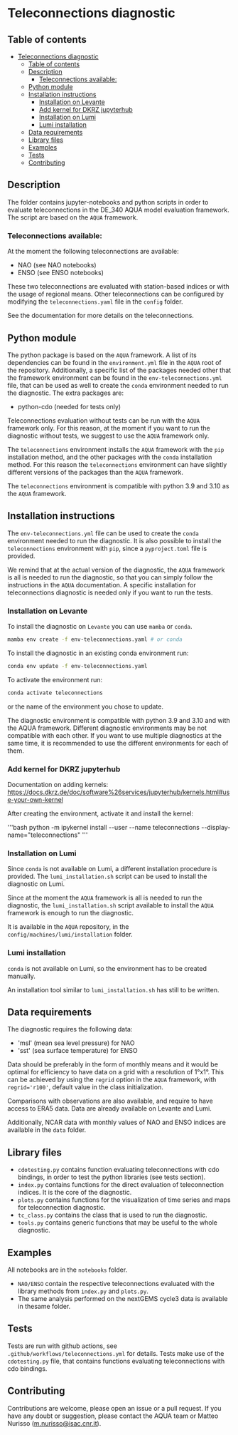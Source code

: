 # Teleconnections diagnostic

## Table of contents

- [Teleconnections diagnostic](#teleconnections-diagnostic)
  - [Table of contents](#table-of-contents)
  - [Description](#description)
    - [Teleconnections available:](#teleconnections-available)
  - [Python module](#python-module)
  - [Installation instructions](#installation-instructions)
    - [Installation on Levante](#installation-on-levante)
    - [Add kernel for DKRZ jupyterhub](#add-kernel-for-dkrz-jupyterhub)
    - [Installation on Lumi](#installation-on-lumi)
    - [Lumi installation](#lumi-installation)
  - [Data requirements](#data-requirements)
  - [Library files](#library-files)
  - [Examples](#examples)
  - [Tests](#tests)
  - [Contributing](#contributing)

## Description

The folder contains jupyter-notebooks and python scripts in order to evaluate teleconnections in the DE_340 AQUA model evaluation framework.
The script are based on the `AQUA` framework.

### Teleconnections available:

At the moment the following teleconnections are available:

- NAO (see NAO notebooks)
- ENSO (see ENSO notebooks)

These two teleconnections are evaluated with station-based indices or with the usage of regional means.
Other teleconnections can be configured by modifying the `teleconnections.yaml` file in the `config` folder.

See the documentation for more details on the teleconnections.

## Python module

The python package is based on the `AQUA` framework.
A list of its dependencies can be found in the `environment.yml` file in the `AQUA` root of the repository.
Additionally, a specific list of the packages needed other that the framework environment can be found in the `env-teleconnections.yml` file, that can be used as well to create the `conda` environment needed to run the diagnostic.
The extra packages are:

- python-cdo (needed for tests only)

Teleconnections evaluation without tests can be run with the `AQUA` framework only.
For this reason, at the moment if you want to run the diagnostic without tests, we suggest to use the `AQUA` framework only.

The `teleconnections` environment installs the `AQUA` framework with the `pip` installation method, and the other packages with the `conda` installation method.
For this reason the `teleconnections` environment can have slightly different versions of the packages than the `AQUA` framework.

The `teleconnections` environment is compatible with python 3.9 and 3.10 as the `AQUA` framework.


## Installation instructions

The `env-teleconnections.yml` file can be used to create the `conda` environment needed to run the diagnostic.
It is also possible to install the `teleconnections` environment with `pip`, since a `pyproject.toml` file is provided.

We remind that at the actual version of the diagnostic, the `AQUA` framework is all is needed to run the diagnostic, so that you can simply follow the instructions in the `AQUA` documentation.
A specific installation for teleconnections diagnostic is needed only if you want to run the tests.

### Installation on Levante

To install the diagnostic on `Levante` you can use `mamba` or `conda`.
```bash
mamba env create -f env-teleconnections.yaml # or conda
```

To install the diagnostic in an existing conda environment run:

```bash
conda env update -f env-teleconnections.yaml
```

To activate the environment run:

```bash
conda activate teleconnections
```

or the name of the environment you chose to update.

The diagnostic environment is compatible with python 3.9 and 3.10 and with the AQUA framework.
Different diagnostic environments may be not compatible with each other.
If you want to use multiple diagnostics at the same time, it is recommended to use the different environments for each of them.

### Add kernel for DKRZ jupyterhub

Documentation on adding kernels: https://docs.dkrz.de/doc/software%26services/jupyterhub/kernels.html#use-your-own-kernel

After creating the environment, activate it and install the kernel:

'''bash
python -m ipykernel install --user --name teleconnections --display-name="teleconnections"
'''

### Installation on Lumi

Since `conda` is not available on Lumi, a different installation procedure is provided.
The `lumi_installation.sh` script can be used to install the diagnostic on Lumi.

Since at the moment the `AQUA` framework is all is needed to run the diagnostic, the `lumi_installation.sh` script available to install the `AQUA` framework is enough to run the diagnostic.

It is available in the `AQUA` repository, in the `config/machines/lumi/installation` folder.

### Lumi installation

`conda` is not available on Lumi, so the environment has to be created manually.

An installation tool similar to `lumi_installation.sh` has still to be written.

## Data requirements

The diagnostic requires the following data:
- 'msl' (mean sea level pressure) for NAO
- 'sst' (sea surface temperature) for ENSO

Data should be preferably in the form of monthly means and it would be optimal for efficiency to have data on a grid with a resolution of 1°x1°.
This can be achieved by using the `regrid` option in the `AQUA` framework, with `regrid='r100'`, default value in the class initialization.

Comparisons with observations are also available, and require to have access to ERA5 data.
Data are already available on Levante and Lumi.

Additionally, NCAR data with monthly values of NAO and ENSO indices are available in the `data` folder.

## Library files

- `cdotesting.py` contains function evaluating teleconnections with cdo bindings, in order to test the python libraries (see tests section).
- `index.py` contains functions for the direct evaluation of teleconnection indices. It is the core of the diagnostic.
- `plots.py` contains functions for the visualization of time series and maps for teleconnection diagnostic.
- `tc_class.py` contains the class that is used to run the diagnostic.
- `tools.py` contains generic functions that may be useful to the whole diagnostic.

## Examples

All notebooks are in the `notebooks` folder.

- `NAO/ENSO` contain the respective teleconnections evaluated with the library methods from `index.py` and `plots.py`.
- The same analysis performed on the nextGEMS cycle3 data is available in thesame folder.

## Tests

Tests are run with github actions, see `.github/workflows/teleconnections.yml` for details.
Tests make use of the `cdotesting.py` file, that contains functions evaluating teleconnections with cdo bindings.

## Contributing

Contributions are welcome, please open an issue or a pull request.
If you have any doubt or suggestion, please contact the AQUA team or Matteo Nurisso (m.nurisso@isac.cnr.it).